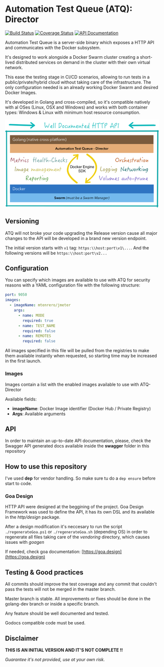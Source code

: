 # Automation Test Queue (ATQ): Director

[![Build Status](http://atq.mtenrero.com:8080/buildStatus/icon?job=ATQ/develop)](http://atq.mtenrero.com:8080/job/ATQ/job/develop/)
[![Coverage Status](https://coveralls.io/repos/github/mtenrero/ATQ-Director/badge.svg)](https://coveralls.io/github/mtenrero/ATQ-Director)
[![API Documentation](https://img.shields.io/badge/API-Documentation-orange.svg)](https://editor2.swagger.io/?url=https://raw.githubusercontent.com/mtenrero/ATQ-Director/master/swagger/swagger.yaml)

Automation Test Queue is a server-side binary which exposes a HTTP API and communicates with the Docker subsystem.

It's designed to work alongside a Docker Swarm cluster creating a short-lived distributed services on demand in the cluster with their own virtual network.

This ease the testing stage in CI/CD scenarios, allowing to run tests in a public/private/hybrid cloud without taking care of the infrastructure. The only configuration needed is an already working Docker Swarm and desired Docker Images. 

It's developed in Golang and cross-compiled, so it's compatible natively with al OSes (Linux, OSX and Windows) and works with both container types: Windows & Linux with minimum host resource consumption.


![Architecture](./readme/ATQ-arch.png)

## Versioning

ATQ will not broke your code upgrading the Release version cause all major changes to the API will be developed in
a brand new version endpoint.

The initial version starts with `v1` tag: `https:\\host:port\v1\...`.
And the following versions will be `https:\\host:port\v2...`

## Configuration

You can specify which images are available to use with ATQ for security reasons with a YAML configuration file with the following structure:

```yaml
port: 9050
images:
  - imageName: mtenrero/jmeter
    args:
      - name: MODE
        required: true
      - name: TEST_NAME
        required: false
      - name: REMOTES
        required: false
``` 

All images specified in this file will be pulled from the registries to make them available instantly when requested, so starting time may be increased in the first launch.

### **Images**

Images contain a list with the enabled images available to use with ATQ-Director

Available fields:

* **imageName**: Docker Image identifier (Docker Hub / Private Registry)
* **Args**: Available arguments

## API

In order to maintain an up-to-date API documentation, please, check the Swagger API generated docs available inside the **swagger** folder in this repository

## How to use this repository

I've used **dep** for vendor handling. So make sure tu do a `dep ensure` before start to code.

### Goa Design

HTTP API were designed at the beggining of the project. Goa Design Framework was used to define the API, it has its own DSL and its available in the _http/design_ package.

After a design modification it's neccesary to run the script `./regenerateGoa.ps1` or `./regenerateGoa.sh` (depending OS) in order to regenerate all files taking care of the _vendoring_ directory, which causes issues with _goagen_

If needed, check goa documentation: [https://goa.design](https://goa.design)

## Testing & Good practices

All commits should improve the test coverage and any commit that couldn't pass the tests will not be merged in the master branch.

Master branch is stable. All improvements or fixes should be done in the golang-dev branch or inside a specific branch.

Any feature should be well documented and tested. 

Godocs compatible code must be used.

## Disclaimer

**THIS IS AN INITIAL VERSION AND IT'S NOT COMPLETE !!**

_Guarantee it's not provided, use at your own risk._
